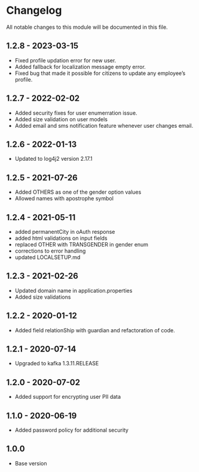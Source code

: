 # Changelog
All notable changes to this module will be documented in this file.

## 1.2.8 - 2023-03-15
- Fixed profile updation error for new user.
- Added fallback for localization message empty error.
- Fixed bug that made it possible for citizens to update any employee’s profile.

## 1.2.7 - 2022-02-02
- Added security fixes for user enumerration issue.
- Added size validation on user models
- Added email and sms notification feature whenever user changes email.

## 1.2.6 - 2022-01-13
- Updated to log4j2 version 2.17.1

## 1.2.5 - 2021-07-26
- Added OTHERS as one of the gender option values
- Allowed names with apostrophe symbol

## 1.2.4 - 2021-05-11
- added permanentCity in oAuth response
- added html validations on input fields
- replaced OTHER with TRANSGENDER in gender enum
- corrections to error handling
- updated LOCALSETUP.md



## 1.2.3 - 2021-02-26
- Updated domain name in application.properties
- Added size validations

## 1.2.2 - 2020-01-12
- Added field relationShip with guardian and refactoration of code.

## 1.2.1 - 2020-07-14

- Upgraded to kafka 1.3.11.RELEASE

## 1.2.0 - 2020-07-02

- Added support for encrypting user PII data

## 1.1.0 - 2020-06-19

- Added password policy for additional security

## 1.0.0

- Base version
